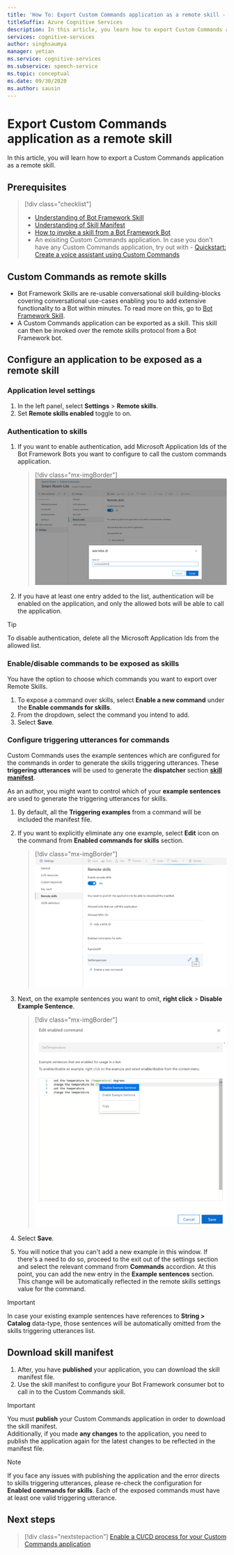 ```yaml
---
title: 'How To: Export Custom Commands application as a remote skill - Speech service'
titleSuffix: Azure Cognitive Services
description: In this article, you learn how to export Custom Commands application as a skill
services: cognitive-services
author: singhsaumya
manager: yetian
ms.service: cognitive-services
ms.subservice: speech-service
ms.topic: conceptual
ms.date: 09/30/2020
ms.author: sausin
---
```


# Export Custom Commands application as a remote skill

In this article, you will learn how to export a Custom Commands application as a remote skill.

## Prerequisites
> [!div class="checklist"]
> * [Understanding of Bot Framework Skill](https://aka.ms/speech/cc-skill-overview)
> * [Understanding of Skill Manifest](https://aka.ms/speech/cc-skill-manifest)
> * [How to invoke a skill from a Bot Framework Bot](https://aka.ms/speech/cc-skill-consumer)
> * An exisiting Custom Commands application. In case you don't have any Custom Commands application, try out with - [Quickstart: Create a voice assistant using Custom Commands](quickstart-custom-commands-application.md)

## Custom Commands as remote skills
* Bot Framework Skills are re-usable conversational skill building-blocks covering conversational use-cases enabling you to add extensive functionality to a Bot within minutes. To read more on this, go to [Bot Framework Skill](https://microsoft.github.io/botframework-solutions/overview/skills/).
* A Custom Commands application can be exported as a skill. This skill can then be invoked over the remote skills protocol from a Bot Framework bot.

## Configure an application to be exposed as a remote skill

### Application level settings
1. In the left panel, select  **Settings** > **Remote skills**.
1. Set **Remote skills enabled** toggle to on.

### Authentication to skills
1. If you want to enable authentication, add Microsoft Application Ids of the Bot Framework Bots you want to configure to call the custom commands application.
      > [!div class="mx-imgBorder"]
      > ![Add a MSA id to skill](media/custom-commands/skill-add-msa-id.png)

1. If you have at least one entry added to the list, authentication will be enabled on the application, and only the allowed bots will be able to call the application.
> [!TIP]
>  To disable authentication, delete all the Microsoft Application Ids from the allowed list. 

 ### Enable/disable commands to be exposed as skills

You have the option to choose which commands you want to export over Remote Skills.

1. To expose a command over skills, select **Enable a new command** under the **Enable commands for skills**.
1. From the dropdown, select the command you intend to add.
1. Select **Save**.

### Configure triggering utterances for commands
Custom Commands uses the example sentences which are configured for the commands in order to generate the skills triggering utterances. These **triggering utterances** will be used to generate the **dispatcher** section [**skill manifest**](https://microsoft.github.io/botframework-solutions/skills/handbook/manifest/).

As an author, you might want to control which of your **example sentences** are used to generate the triggering utterances for skills.
1. By default, all the **Triggering examples** from a command will be included the manifest file.
1. If you want to explicitly eliminate any one example, select **Edit** icon on the command from **Enabled commands for skills** section.
    > [!div class="mx-imgBorder"]
    > ![Edit an enabled command for skill](media/custom-commands/skill-edit-enabled-command.png)

1. Next, on the example sentences you want to omit, **right click** > **Disable Example Sentence**.
    > [!div class="mx-imgBorder"]
    > ![Disable examples](media/custom-commands/skill-disable-example-sentences.png)

1. Select **Save**.
1. You will notice that you can't add a new example in this window. If there's a need to do so, proceed to the exit out of the settings section and select the relevant command from **Commands** accordion. At this point, you can add the new entry in the **Example sentences** section. This change will be automatically reflected in the remote skills settings value for the command.

> [!IMPORTANT]
> In case your existing example sentences have references to **String > Catalog** data-type, those sentences will be automatically omitted from the skills triggering utterances list. 

## Download skill manifest
1. After, you have **published** your application, you can download the skill manifest file.
1. Use the skill manifest to configure your Bot Framework consumer bot to call in to the Custom Commands skill.
> [!IMPORTANT]
> You must **publish** your Custom Commands application in order to download the skill manifest. </br>
> Additionally, if you made **any changes** to the application, you need to publish the application again for the latest changes to be reflected in the manifest file.

> [!NOTE]
> If you face any issues with publishing the application and the error directs to skills triggering utterances, please re-check the configuration for **Enabled commands for skills**. Each of the exposed commands must have at least one valid triggering utterance.


## Next steps

> [!div class="nextstepaction"]
> [Enable a CI/CD process for your Custom Commands application](./how-to-custom-commands-deploy-cicd.md)